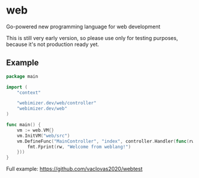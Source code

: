 # web
Go-powered new programming language for web development

This is still very early version, so please use only for testing purposes, because it's not production ready yet.

## Example
```go
package main

import (
	"context"

	"webimizer.dev/web/controller"
	"webimizer.dev/web"
)

func main() {
	vm := web.VM{}
	vm.InitVM("web/src")
	vm.DefineFunc("MainController", "index", controller.Handler(func(rw http.ResponseWriter, r *http.Request) {
		fmt.Fprint(rw, "Welcome from weblang!")
	}))
}
```

Full example: https://github.com/vaclovas2020/webtest
